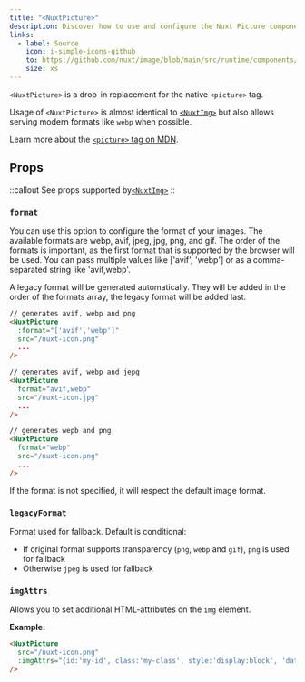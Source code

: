 ```yaml
---
title: "<NuxtPicture>"
description: Discover how to use and configure the Nuxt Picture component.
links:
  - label: Source
    icon: i-simple-icons-github
    to: https://github.com/nuxt/image/blob/main/src/runtime/components/nuxt-picture.ts
    size: xs
---
```


`<NuxtPicture>` is a drop-in replacement for the native `<picture>` tag.

Usage of `<NuxtPicture>` is almost identical to [`<NuxtImg>`](nuxt-img) but also allows serving modern formats like `webp` when possible.

Learn more about the [`<picture>` tag on MDN](https://developer.mozilla.org/en-US/docs/Web/HTML/Element/picture).

## Props

::callout
See props supported by[`<NuxtImg>`](/usage/nuxt-img#props)</a>
::

### `format`

You can use this option to configure the format of your images. The available formats are webp, avif, jpeg, jpg, png, and gif. The order of the formats is important, as the first format that is supported by the browser will be used. You can pass multiple values like ['avif', 'webp'] or as a comma-separated string like 'avif,webp'.

A legacy format will be generated automatically. They will be added in the order of the formats array, the legacy format will be added last.

```html
// generates avif, webp and png
<NuxtPicture
  :format="['avif','webp']"
  src="/nuxt-icon.png"
  ...
/>

// generates avif, webp and jepg
<NuxtPicture
  format="avif,webp"
  src="/nuxt-icon.jpg"
  ...
/>

// generates wepb and png
<NuxtPicture
  format="webp"
  src="/nuxt-icon.png"
  ...
/>
```

If the format is not specified, it will respect the default image format.

### `legacyFormat`

Format used for fallback. Default is conditional:

- If original format supports transparency (`png`, `webp` and `gif`), `png` is used for fallback
- Otherwise `jpeg` is used for fallback

### `imgAttrs`

Allows you to set additional HTML-attributes on the `img` element.

**Example:**

```html
<NuxtPicture
  src="/nuxt-icon.png"
  :imgAttrs="{id:'my-id', class:'my-class', style:'display:block', 'data-my-data': 'my-value'}"
/>
```
